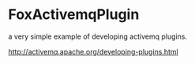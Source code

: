 # FoxActivemqPlugin

a very simple example of developing activemq plugins.

http://activemq.apache.org/developing-plugins.html
